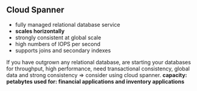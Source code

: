 ## Cloud Spanner

- fully managed relational database service
- **scales horizontally**
- strongly consistent at global scale
- high numbers of IOPS per second
- supports joins and secondary indexes

If you have outgrown any relational database, are starting your databases for throughput, high performance, need transactional consistency, global data and strong consistency => consider using cloud spanner.
**capacity: petabytes
used for: financial applications and inventory applications**

